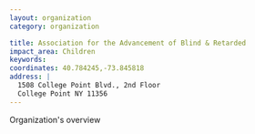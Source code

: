 ```yaml
---
layout: organization
category: organization

title: Association for the Advancement of Blind & Retarded
impact_area: Children
keywords: 
coordinates: 40.784245,-73.845818
address: |
  1508 College Point Blvd., 2nd Floor
  College Point NY 11356
---
```

Organization's overview
